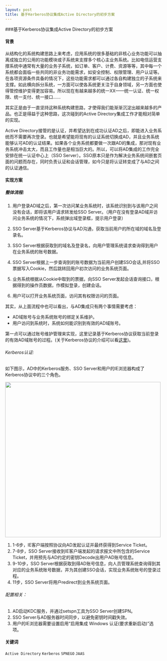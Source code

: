 ```yaml
---
layout: post
title: 基于Kerberos协议集成Active Directory的初步方案
---
```


###基于Kerberos协议集成Active Directory的初步方案

#### 背景

从结构化的系统构建思路上来考虑，应用系统的很多基础的非核心业务功能可以抽离成独立的公用的功能模块或子系统来支撑多个核心主业务系统。比如电信运营支撑系统中通常有大量的业务子系统，如订单、客户、计费、资源等等，其中每一个系统都会面临一些共同的非业务功能需求，如安全控制、权限管理、用户认证等。在各项资源条件具备的情况下，这些功能需求都可以通过各自构建独立的子系统来支撑。如此横向拆分系统，一方面可以使各系统更关注于自身领域，另一方面也使得管控维护变得更加容易。所以现在有越来越多的统一XX——统一认证、统一权限、统一支付、统一接口......

其实正是由于一直坚持这种系统构建思路，才使得我们能渐渐沉淀出越来越多的产品。也正是得益于这种思路，这次碰到的Active Directory集成工作才能相对简单的实现。

Active Directory接管的是认证，并希望达到在成功认证AD之后，即能进入业务系统而不需要再次登录。也就是希望能将现有的认证系统切换成AD，并且业务系统能够认可AD的认证结果。如果各个业务系统都要做一次跟AD的集成，那对现有业务系统冲击太大，而且工作量也是相当巨大的。所以，可以将AD集成的工作完全安排在统一认证中心上（SSO Server）。SSO原本只是作为解决业务系统间嵌套页面的问题而存在，同时负责认证和会话管理，如今只是将认证转变成了与AD之间的认证通信。

#### 实现方案

##### 整体流程:

1.	用户登录AD域之后，第一次访问某业务系统时，该系统识别到与该用户之间没有会话，即将该用户请求转发给SSO Server。（用户在没有登录AD域并访问业务系统的情况下，系统弹出域登录框，提示用户登录）

2.	SSO Server基于Kerberos协议与AD沟通，获取当前用户的所在域的域名及登录名。

3.	SSO Server根据获取到的域名及登录名，向用户管理系统请求查询得到用户在业务系统的账号数据。

4.	SSO Server根据上一步查询到的账号数据为当前用户创建SSO会话,并将SSO票据写入Cookie，然后跳转回用户初次访问的业务系统页面。

5.	业务系统根据从Cookie中取到的票据，向SSO Server发起会话查询接口，根据得到的操作员数据，作模拟登录，创建会话。

6.	用户可以打开业务系统页面，访问其有权限访问的页面。

其实，从上面流程中也可以看出，与AD集成只有两个事情需要考虑：
* AD域账号与业务系统账号的绑定关系维护。
* 用户访问到系统时，系统如何能识别到有效的AD域账号。

第一点可以通过账号维护管理来实现，这里记录基于Kerberos协议获取当前登录的有效AD域账号的过程。(关于Kerberos协议的介绍可以看[这里](http://idior.cnblogs.com/archive/2006/03/20/354027.html))。

###### Kerberos认证:

如下图示，AD中的Kerberos服务、SSO Server和用户的IE浏览器构成了Kerberos协议中的三个角色。

<img src="http://i1371.photobucket.com/albums/ag283/njzeroc/Develop/AuthenticatorwithKerberos_zps465c130b.jpeg" width="500px"/>

1.	1-6步，IE客户端按照协议向AD发起认证并最终获得到Service Ticket。
2.	7-8步，SSO Server接收到IE客户端发起的请求报文中所包含的Service Ticket，并用预先与AD约定的密钥Decode出用户AD账号信息。
3.	9-10步，SSO Server根据获取到得AD账号信息，向人员管理系统查询得到其对应的业务系统账号数据，并为其创建SSO会话，实现业务系统账号的登录过程。
4.	11步，SSO Server将用户redirect到业务系统页面。

###### 配置相关：
1.	AD启动KDC服务，并通过setspn工具为SSO Server创建SPN。
2.	SSO Server与AD服务器时间同步，以避免密钥时间戳失效。
3.	用户的IE浏览器需要设置启用“启用集成 Windows 认证(要求重新启动)”选项。

#### 关键词

`Active Directory`
`Kerberos`
`SPNEGO`
`JAAS`


